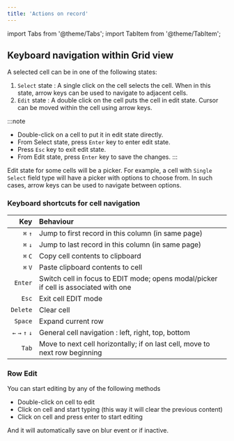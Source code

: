 ```yaml
---
title: 'Actions on record'
---
```

import Tabs from '@theme/Tabs';
import TabItem from '@theme/TabItem';

## Keyboard navigation within Grid view

A selected cell can be in one of the following states:
1. `Select` state : A single click on the cell selects the cell. When in this state, arrow keys can be used to navigate to adjacent cells.
2. `Edit` state : A double click on the cell puts the cell in edit state. Cursor can be moved within the cell using arrow keys.

:::note
- Double-click on a cell to put it in edit state directly.
- From Select state, press `Enter` key to enter edit state.
- Press `Esc` key to exit edit state.
- From Edit state, press `Enter` key to save the changes.
::: 

Edit state for some cells will be a picker. For example, a cell with `Single Select` field type will have a picker with options to choose from. In such cases, arrow keys can be used to navigate between options.

### Keyboard shortcuts for cell navigation
|             Key | Behaviour                                                                            |
|----------------:|:-------------------------------------------------------------------------------------|
|         `⌘` `↑` | Jump to first record in this column (in same page)                                   |
|         `⌘` `↓` | Jump to last record in this column (in same page)                                    |
|         `⌘` `C` | Copy cell contents to clipboard                                                      |
|         `⌘` `V` | Paste clipboard contents to cell                                                     |
|         `Enter` | Switch cell in focus to EDIT mode; opens modal/picker if cell is associated with one |
|           `Esc` | Exit cell EDIT mode                                                                  |
|        `Delete` | Clear cell                                                                           |
|         `Space` | Expand current row                                                                   |
| `←` `→` `↑` `↓` | General cell navigation : left, right, top, bottom                                   |
|           `Tab` | Move to next cell horizontally; if on last cell, move to next row beginning          |



### Row Edit
You can start editing by any of the following methods
- Double-click on cell to edit
- Click on cell and start typing (this way it will clear the previous content)
- Click on cell and press enter to start editing
  
And it will automatically save on blur event or if inactive.


